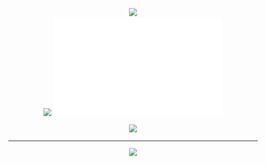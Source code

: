 <div align='center'> <a href="https://diego-nava.com/"> <img src="https://user-images.githubusercontent.com/25807160/123895310-3cae3800-d925-11eb-973e-055bec18a3ef.gif"></a></div>

<div align='center' style='align-items: center; justify-content: center;'> <a href="https://diego-nava.com/" target="_blank"><img height='200' src="https://diego-nava.com/images/profile2.jpg"></a> <a target="_blank" href="https://github.com/jstrieb/github-stats"><img height='200' src="https://github.com/diegonava6/gitStatsDiego/blob/master/generated/overview.svg"></a> </p>


<p align="center"> <a href="https://diego-nava.com/"><img src="https://img.shields.io/badge/who_I_am-%23128b7efa.svg?2" height=25></a></p>

<hr/>

<p align="center"> <a href="http://recordit.co/CVYs4ix7os"><img src="https://img.shields.io/badge/what_people_say_about_me-%23128b7efa.svg?style=for-the-badge&logo=appveyor" height=25></a></p>

